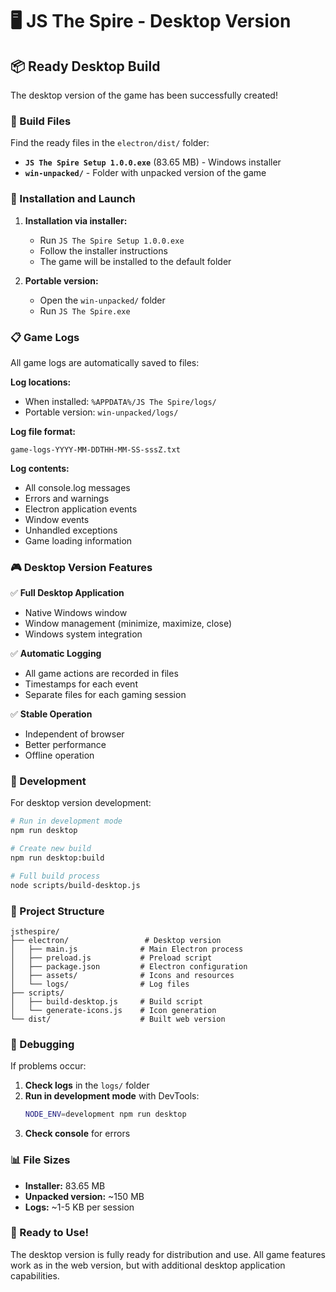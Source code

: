 # 🖥️ JS The Spire - Desktop Version

## 📦 Ready Desktop Build

The desktop version of the game has been successfully created!

### 📁 Build Files

Find the ready files in the `electron/dist/` folder:

- **`JS The Spire Setup 1.0.0.exe`** (83.65 MB) - Windows installer
- **`win-unpacked/`** - Folder with unpacked version of the game

### 🚀 Installation and Launch

1. **Installation via installer:**
   - Run `JS The Spire Setup 1.0.0.exe`
   - Follow the installer instructions
   - The game will be installed to the default folder

2. **Portable version:**
   - Open the `win-unpacked/` folder
   - Run `JS The Spire.exe`

### 📋 Game Logs

All game logs are automatically saved to files:

**Log locations:**
- When installed: `%APPDATA%/JS The Spire/logs/`
- Portable version: `win-unpacked/logs/`

**Log file format:**
```
game-logs-YYYY-MM-DDTHH-MM-SS-sssZ.txt
```

**Log contents:**
- All console.log messages
- Errors and warnings
- Electron application events
- Window events
- Unhandled exceptions
- Game loading information

### 🎮 Desktop Version Features

✅ **Full Desktop Application**
- Native Windows window
- Window management (minimize, maximize, close)
- Windows system integration

✅ **Automatic Logging**
- All game actions are recorded in files
- Timestamps for each event
- Separate files for each gaming session

✅ **Stable Operation**
- Independent of browser
- Better performance
- Offline operation

### 🔧 Development

For desktop version development:

```bash
# Run in development mode
npm run desktop

# Create new build
npm run desktop:build

# Full build process
node scripts/build-desktop.js
```

### 📝 Project Structure

```
jsthespire/
├── electron/                 # Desktop version
│   ├── main.js              # Main Electron process
│   ├── preload.js           # Preload script
│   ├── package.json         # Electron configuration
│   ├── assets/              # Icons and resources
│   └── logs/                # Log files
├── scripts/
│   ├── build-desktop.js     # Build script
│   └── generate-icons.js    # Icon generation
└── dist/                    # Built web version
```

### 🐛 Debugging

If problems occur:

1. **Check logs** in the `logs/` folder
2. **Run in development mode** with DevTools:
   ```bash
   NODE_ENV=development npm run desktop
   ```
3. **Check console** for errors

### 📊 File Sizes

- **Installer:** 83.65 MB
- **Unpacked version:** ~150 MB
- **Logs:** ~1-5 KB per session

### 🎯 Ready to Use!

The desktop version is fully ready for distribution and use. All game features work as in the web version, but with additional desktop application capabilities. 